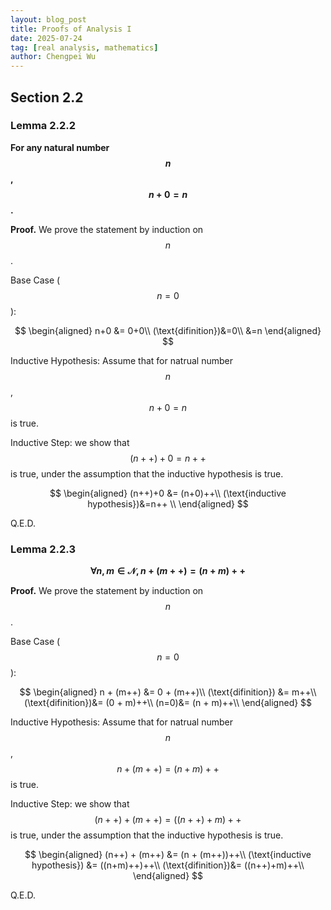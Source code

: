 ```yaml
---
layout: blog_post
title: Proofs of Analysis I
date: 2025-07-24
tag: [real analysis, mathematics]
author: Chengpei Wu
---
```


## Section 2.2

### Lemma 2.2.2

**For any natural number $$n$$, $$n+0=n$$.**

**Proof.** We prove the statement by induction on $$n$$. 

Base Case ($$n=0$$): 

$$
\begin{aligned}
n+0 &= 0+0\\
(\text{difinition})&=0\\
&=n
\end{aligned}
$$

Inductive Hypothesis: Assume that for natrual number $$n$$, $$n+0=n$$ is true.

Inductive Step: we show that $$(n++)+0 = n++$$ is true, under the assumption that the inductive hypothesis is true.  

$$
\begin{aligned}
(n++)+0 &= (n+0)++\\
(\text{inductive hypothesis})&=n++ \\
\end{aligned}
$$

Q.E.D.

### Lemma 2.2.3

**$$\forall n, m \in \mathcal{N}, n + (m++) = (n+m)++$$**

**Proof.** We prove the statement by induction on $$n$$. 

Base Case ($$n=0$$):

$$
\begin{aligned}
n + (m++) &= 0 + (m++)\\
(\text{difinition}) &= m++\\
(\text{difinition})&= (0 + m)++\\
(n=0)&= (n + m)++\\
\end{aligned}
$$

Inductive Hypothesis: Assume that for natrual number $$n$$, $$n + (m++) = (n+m)++$$ is true.

Inductive Step: we show that $$(n++)+(m++) = ((n++)+m)++$$ is true, under the assumption that the inductive hypothesis is true.  

$$
\begin{aligned}
(n++) + (m++) &= (n + (m++))++\\
(\text{inductive hypothesis}) &= ((n+m)++)++\\
(\text{difinition})&= ((n++)+m)++\\
\end{aligned}
$$

Q.E.D.